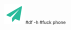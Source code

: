 <!--
author: yanliang.zhao
head: http://blog.itttl.com/logo_miao.png
date: 2016-01-04
title: 
tags: mod 
category: mod
status: draft
summary: 
-->

![gitblog-logo](./img/logo_64x64.png)
#df -h
#fuck phone
